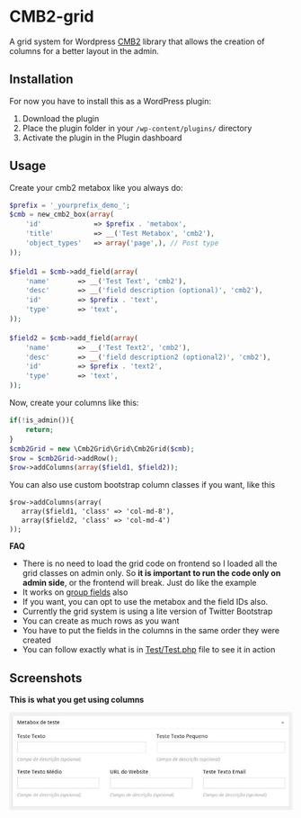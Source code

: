 # CMB2-grid
A grid system for Wordpress [CMB2](https://github.com/WebDevStudios/cmb2) library that allows the creation of columns for a better layout in the admin.

## Installation

For now you have to install this as a WordPress plugin:

1. Download the plugin
2. Place the plugin folder in your `/wp-content/plugins/` directory
3. Activate the plugin in the Plugin dashboard


## Usage
Create your cmb2 metabox like you always do:

```php
$prefix = '_yourprefix_demo_';
$cmb = new_cmb2_box(array(
	'id'			 => $prefix . 'metabox',
	'title'			 => __('Test Metabox', 'cmb2'),
	'object_types'	 => array('page',), // Post type
));

$field1 = $cmb->add_field(array(
	'name'		 => __('Test Text', 'cmb2'),
	'desc'		 => __('field description (optional)', 'cmb2'),
	'id'		 => $prefix . 'text',
	'type'		 => 'text',
));

$field2 = $cmb->add_field(array(
	'name'		 => __('Test Text2', 'cmb2'),
	'desc'		 => __('field description2 (optional2)', 'cmb2'),
	'id'		 => $prefix . 'text2',
	'type'		 => 'text',
));
```
Now, create your columns like this:

```php
if(!is_admin()){
	return;
}
$cmb2Grid = new \Cmb2Grid\Grid\Cmb2Grid($cmb);
$row = $cmb2Grid->addRow();
$row->addColumns(array($field1, $field2));
```

You can also use custom bootstrap column classes if you want, like this

```
$row->addColumns(array(
   array($field1, 'class' => 'col-md-8'),
   array($field2, 'class' => 'col-md-4')
));
```

**FAQ**
- There is no need to load the grid code on frontend so I loaded all the grid classes on admin only. So **it is important to run the code only on admin side**, or the frontend will break. Just do like the example
- It works on [group fields](https://github.com/origgami/CMB2-grid/wiki/Groucpm-fields) also
- If you want, you can opt to use the metabox and the field IDs also.
- Currently the grid system is using a lite version of Twitter Bootstrap
- You can create as much rows as you want
- You have to put the fields in the columns in the same order they were created
- You can follow exactly what is in [Test/Test.php](https://github.com/origgami/CMB2-grid/blob/master/Test/Test.php) file to see it in action


## Screenshots

**This is what you get using columns**

![Image](assets/imgs/screenshot1.jpg)







